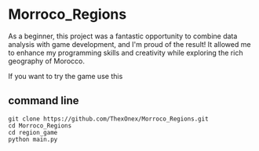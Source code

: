 # Morroco_Regions
As a beginner, this project was a fantastic opportunity to combine data analysis with game development, and I'm proud of the result! It allowed me to enhance my programming skills and creativity while exploring the rich geography of Morocco.


If you want to try the game use this
## command line
```
git clone https://github.com/ThexOnex/Morroco_Regions.git
cd Morroco_Regions
cd region_game
python main.py
```
